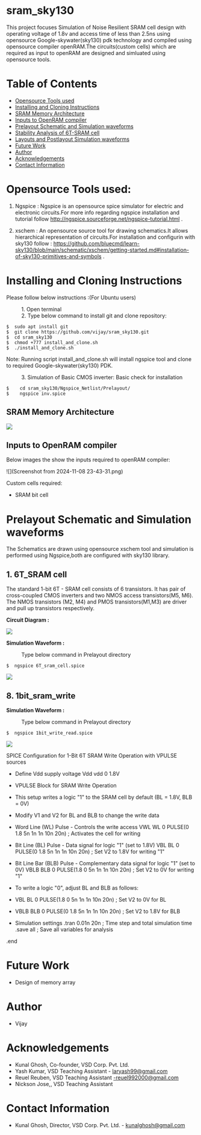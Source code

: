 # sram_sky130
This project focuses Simulation of Noise Resilient SRAM cell design with operating voltage of 1.8v 
and access time of less than 2.5ns using opensource Google-skywater(sky130) pdk technology and compiled using 
opensource compiler openRAM.The circuits(custom cells) which are required as input to openRAM 
are designed and simluated using opensource tools.

# Table of Contents  
- [Opensource Tools used](#Opensource-Tools-used)  
- [Installing and Cloning Instructions](#Installing-and-Cloning-Instructions)  
- [SRAM Memory Architecture](##SRAM-Memory-Architecture)
- [Inputs to OpenRAM compiler](##Inputs-to-OpenRAM-compiler)
- [Prelayout Schematic and Simulation waveforms](#Prelayout-Schematic-and-Simulation-waveforms)
- [Stability Analysis of 6T-SRAM cell](##Stability-Analysis-of-6T-SRAM-cell)
- [Layouts and Postlayout Simulation waveforms](#Layouts-and-Postlayout-Simulation-waveforms)
- [Future Work](#future-work) 
- [Author](#Author)
- [Acknowledgements](#Acknowledgements)  
- [Contact Information](#Contact-information) 

# Opensource Tools used:

1. Ngspice : Ngspice is an opensource spice simulator for electric and electronic circuits.For more info regarding ngspice installation and tutorial follow http://ngspice.sourceforge.net/ngspice-tutorial.html .

2. xschem : An opensource source tool for drawing schematics.It allows hierarchical representation of circuits.For installation and configurin with sky130 follow :
https://github.com/bluecmd/learn-sky130/blob/main/schematic/xschem/getting-started.md#installation-of-sky130-primitives-and-symbols .

# Installing and Cloning Instructions

Please follow below instructions :(For Ubuntu users)
<dl>
    <dd> 1. Open terminal </dd>
    <dd> 2. Type below command to install git and clone repository: </dd>
</dl>

```
$  sudo apt install git
$  git clone https://github.com/vijay/sram_sky130.git
$  cd sram_sky130
$  chmod +777 install_and_clone.sh
$  ./install_and_clone.sh

```
Note: Running script install_and_clone.sh will install ngspice tool and clone to required Google-skywater(sky130) PDK.

<dl>
  <dd> 3. Simulation of Basic CMOS inverter: Basic check for installation </dd>
</dl>

```
$    cd sram_sky130/Ngspice_Netlist/Prelayout/ 
$    ngspice inv.spice 
```


## SRAM Memory Architecture

![](https://github.com/Vijay056/-Simulation-of-Noise-Resilient-SRAM-Cell-Designs/blob/main/micromachines-14-00581-g003.webp)

## Inputs to OpenRAM compiler
Below images the show the inputs required to openRAM compiler:

![](Screenshot from 2024-11-08 23-43-31.png)

Custom cells required:
* SRAM bit cell

# Prelayout Schematic and Simulation waveforms
The Schematics are drawn using opensource xschem tool and simulation is performed using Ngspice,both are configured with sky130 library.


## 1. 6T_SRAM cell 
The standard 1-bit 6T - SRAM cell consists of 6 transistors. It has pair of cross-coupled CMOS inverters and two NMOS access transistors(M5, M6). 
The NMOS transistors (M2, M4) and PMOS transistors(M1,M3) are driver and pull up transistors respectively.

**Circuit Diagram :**

![](https://github.com/Vijay056/-Simulation-of-Noise-Resilient-SRAM-Cell-Designs/blob/main/Screenshot%20from%202024-11-08%2023-43-31.png)

**Simulation Waveform :**
<dl>
  <dd> Type below command in Prelayout directory </dd>
</dl>

```
$  ngspice 6T_sram_cell.spice 
```

![](https://github.com/Deepak42074/vsdsram_sky130/blob/main/Simulation_Waveform/Prelayout/6T_sram_cell.png)



## 8. 1bit_sram_write 
**Simulation Waveform :**
<dl>
  <dd> Type below command in Prelayout directory </dd>
</dl>
 
```
$  ngspice 1bit_write_read.spice
```

![](https://github.com/Deepak42074/vsdsram_sky130/blob/main/Simulation_Waveform/Prelayout/1bit_sram_write.png)



SPICE Configuration for 1-Bit 6T SRAM Write Operation with VPULSE sources

* Define Vdd supply voltage
Vdd vdd 0 1.8V

* VPULSE Block for SRAM Write Operation
* This setup writes a logic "1" to the SRAM cell by default (BL = 1.8V, BLB = 0V)
* Modify V1 and V2 for BL and BLB to change the write data

* Word Line (WL) Pulse - Controls the write access
VWL WL 0 PULSE(0 1.8 5n 1n 1n 10n 20n)  ; Activates the cell for writing

* Bit Line (BL) Pulse - Data signal for logic "1" (set to 1.8V)
VBL BL 0 PULSE(0 1.8 5n 1n 1n 10n 20n)   ; Set V2 to 1.8V for writing "1"

* Bit Line Bar (BLB) Pulse - Complementary data signal for logic "1" (set to 0V)
VBLB BLB 0 PULSE(1.8 0 5n 1n 1n 10n 20n) ; Set V2 to 0V for writing "1"

* To write a logic "0", adjust BL and BLB as follows:
* VBL BL 0 PULSE(1.8 0 5n 1n 1n 10n 20n)   ; Set V2 to 0V for BL
* VBLB BLB 0 PULSE(0 1.8 5n 1n 1n 10n 20n) ; Set V2 to 1.8V for BLB

* Simulation settings
.tran 0.01n 20n    ; Time step and total simulation time
.save all          ; Save all variables for analysis

.end
# Future Work
* Design of memory array

# Author
* Vijay

# Acknowledgements  
* Kunal Ghosh, Co-founder, VSD Corp. Pvt. Ltd.
* Yash Kumar, VSD Teaching Assistant  - laryash99@gmail.com
* Reuel Reuben, VSD Teaching Assistant  -reuel992000@gmail.com
* Nickson Jose,, VSD Teaching Assistant

# Contact Information  
* Kunal Ghosh, Director, VSD Corp. Pvt. Ltd. - kunalghosh@gmail.com









